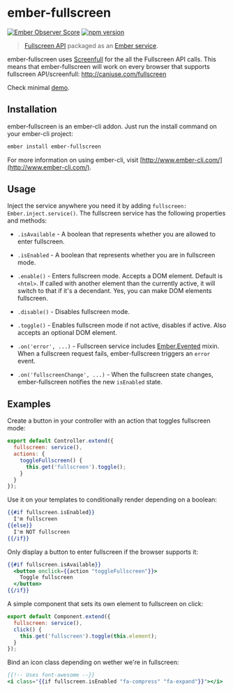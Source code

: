 # ember-fullscreen
[![Ember Observer Score](https://emberobserver.com/badges/ember-fullscreen.svg)](https://emberobserver.com/addons/ember-fullscreen)
[![npm version](https://badge.fury.io/js/ember-fullscreen.svg)](https://badge.fury.io/js/ember-fullscreen)

> [Fullscreen API](https://fullscreen.spec.whatwg.org/) packaged as an [Ember service](http://emberjs.com/api/classes/Ember.Service.html).

ember-fullscreen uses [Screenfull](https://github.com/sindresorhus/screenfull.js/) for the all the Fullscreen API calls. This means that ember-fullscreen will work on every browser that supports fullscreen API/screenfull: http://caniuse.com/fullscreen

Check minimal [demo](http://miguelcobain.github.io/ember-fullscreen/).

## Installation

ember-fullscreen is an ember-cli addon. Just run the install command on your ember-cli project:

```bash
ember install ember-fullscreen
```

For more information on using ember-cli, visit [http://www.ember-cli.com/](http://www.ember-cli.com/).

## Usage

Inject the service anywhere you need it by adding `fullscreen: Ember.inject.service()`. The fullscreen service has the following properties and methods:

- `.isAvailable` - A boolean that represents whether you are allowed to enter fullscreen.

- `.isEnabled` - A boolean that represents whether you are in fullscreen mode.

- `.enable()` - Enters fullscreen mode. Accepts a DOM element. Default is `<html>`. If called with another element than the currently active, it will switch to that if it's a decendant. Yes, you can make DOM elements fullscreen.

- `.disable()` - Disables fullscreen mode.

- `.toggle()` - Enables fullscreen mode if not active, disables if active. Also accepts an optional DOM element.

- `.on('error', ...)` - Fullscreen service includes [Ember.Evented](http://emberjs.com/api/classes/Ember.Evented.html) mixin. When a fullscreen request fails, ember-fullscreen triggers an `error` event.

- `.on('fullscreenChange', ...)` - When the fullscreen state changes, ember-fullscreen notifies the new `isEnabled` state.

## Examples

Create a button in your controller with an action that toggles fullscreen mode:

```javascript
export default Controller.extend({
  fullscreen: service(),
  actions: {
    toggleFullscreen() {
      this.get('fullscreen').toggle();
    }
  }
});
```

Use it on your templates to conditionally render depending on a boolean:

```hbs
{{#if fullscreen.isEnabled}}
  I'm fullscreen
{{else}}
  I'm NOT fullscreen
{{/if}}
```

Only display a button to enter fullscreen if the browser supports it:

```hbs
{{#if fullscreen.isAvailable}}
  <button onclick={{action "toggleFullscreen"}}>
    Toggle fullscreen
  </button>
{{/if}}
```

A simple component that sets its own element to fullscreen on click:

```javascript
export default Component.extend({
  fullscreen: service(),
  click() {
    this.get('fullscreen').toggle(this.element);
  }
});
```

Bind an icon class depending on wether we're in fullscreen:

```hbs
{{!-- Uses font-awesome --}}
<i class="{{if fullscreen.isEnabled "fa-compress" "fa-expand"}}"></i>
```
